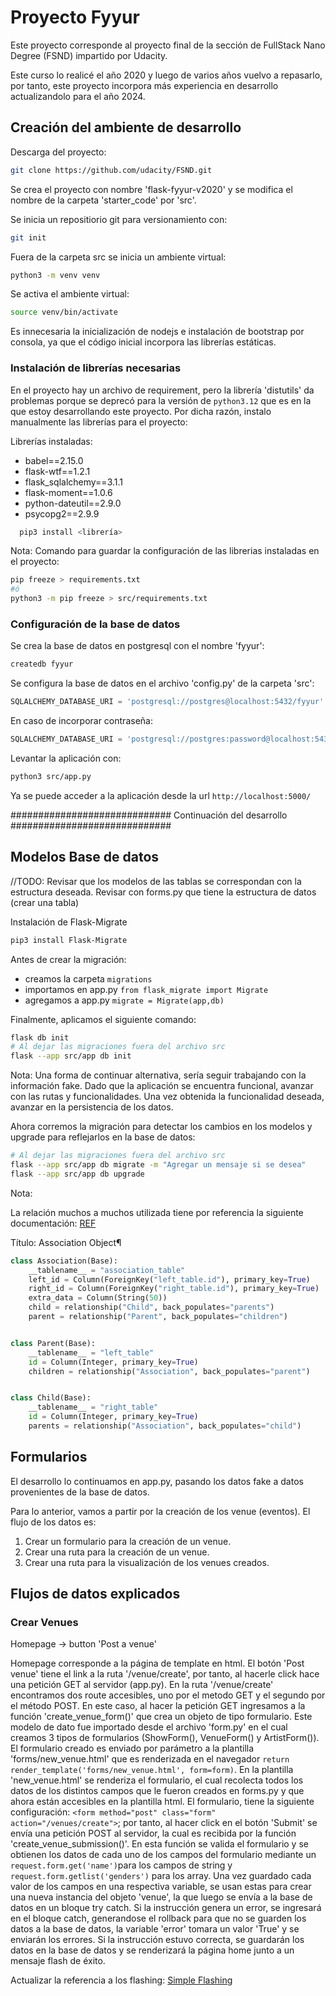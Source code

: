 # Proyecto Fyyur

Este proyecto corresponde al proyecto final de la sección  de FullStack Nano Degree (FSND) impartido por Udacity.

Este curso lo realicé el año 2020 y luego de varios años vuelvo a repasarlo, por tanto, este proyecto incorpora más experiencia en desarrollo actualizandolo para el año 2024.


## Creación del ambiente de desarrollo

Descarga del proyecto:

```bash
git clone https://github.com/udacity/FSND.git
```

Se crea el proyecto con nombre 'flask-fyyur-v2020' y se modifica el nombre de la carpeta 'starter_code' por 'src'.

Se inicia un repositiorio git para versionamiento con:
  
  ```bash
  git init
  ```

Fuera de la carpeta src se inicia un ambiente virtual:
  
  ```bash
  python3 -m venv venv
  ```

Se activa el ambiente virtual:
  
  ```bash
  source venv/bin/activate
  ```

Es innecesaria la inicialización de nodejs e instalación de bootstrap por consola, ya que el código inicial incorpora las librerías estáticas.


### Instalación de librerías necesarias

En el proyecto hay un archivo de requirement, pero la librería 'distutils' da problemas porque se deprecó para la versión de `python3.12` que es en la que estoy desarrollando este proyecto. Por dicha razón, instalo manualmente las librerías para el proyecto:

Librerías instaladas:

- babel==2.15.0
- flask-wtf==1.2.1
- flask_sqlalchemy==3.1.1
- flask-moment==1.0.6
- python-dateutil==2.9.0
- psycopg2==2.9.9

```bash
  pip3 install <librería>
```

Nota:
Comando para guardar la configuración de las librerias instaladas en el proyecto:

  ```bash
  pip freeze > requirements.txt
  #ó
  python3 -m pip freeze > src/requirements.txt
  ```

### Configuración de la base de datos

Se crea la base de datos en postgresql con el nombre 'fyyur':

```bash
createdb fyyur
```

Se configura la base de datos en el archivo 'config.py' de la carpeta 'src':

```python
SQLALCHEMY_DATABASE_URI = 'postgresql://postgres@localhost:5432/fyyur'
```
En caso de incorporar contraseña:

```python
SQLALCHEMY_DATABASE_URI = 'postgresql://postgres:password@localhost:5432/fyyur'
```

Levantar la aplicación con:

```bash
python3 src/app.py
```

Ya se puede acceder a la aplicación desde la url `http://localhost:5000/`

#############################
Continuación del desarrollo
#############################

## Modelos Base de datos
//TODO:
Revisar que los modelos de las tablas se correspondan con la estructura deseada.
Revisar con forms.py que tiene la estructura de datos (crear una tabla)


Instalación de Flask-Migrate

```bash
pip3 install Flask-Migrate
```

Antes de crear la migración:

- creamos la carpeta `migrations`
- importamos en app.py `from flask_migrate import Migrate`
- agregamos a app.py `migrate = Migrate(app,db)`

Finalmente, aplicamos el siguiente comando:

  ```bash
  flask db init
  # Al dejar las migraciones fuera del archivo src
  flask --app src/app db init
  ```

Nota:
Una forma de continuar alternativa, sería seguir trabajando con la información fake.
Dado que la aplicación se encuentra funcional, avanzar con las rutas y funcionalidades. Una vez obtenida la funcionalidad deseada, avanzar en la persistencia de los datos.

Ahora corremos la migración para detectar los cambios en los modelos y upgrade para reflejarlos en la base de datos:

  ```bash
  # Al dejar las migraciones fuera del archivo src
  flask --app src/app db migrate -m "Agregar un mensaje si se desea"
  flask --app src/app db upgrade
  ```

Nota:

La relación muchos a muchos utilizada tiene por referencia la siguiente documentación:
[REF](https://docs.sqlalchemy.org/en/14/orm/basic_relationships.html#many-to-many)

Título: Association Object¶

```python
class Association(Base):
    __tablename__ = "association_table"
    left_id = Column(ForeignKey("left_table.id"), primary_key=True)
    right_id = Column(ForeignKey("right_table.id"), primary_key=True)
    extra_data = Column(String(50))
    child = relationship("Child", back_populates="parents")
    parent = relationship("Parent", back_populates="children")


class Parent(Base):
    __tablename__ = "left_table"
    id = Column(Integer, primary_key=True)
    children = relationship("Association", back_populates="parent")


class Child(Base):
    __tablename__ = "right_table"
    id = Column(Integer, primary_key=True)
    parents = relationship("Association", back_populates="child")
  ```

## Formularios

El desarrollo lo continuamos en app.py, pasando los datos fake a datos provenientes de la base de datos.

Para lo anterior, vamos a partir por la creación de los venue (eventos).
El flujo de los datos es:

1. Crear un formulario para la creación de un venue.
2. Crear una ruta para la creación de un venue.
3. Crear una ruta para la visualización de los venues creados.

## Flujos de datos explicados

### Crear Venues
Homepage -> button 'Post a venue'

Homepage corresponde a la página de template en html.
El botón 'Post venue' tiene el link a la ruta '/venue/create', por tanto, al hacerle click hace una petición GET al servidor (app.py).
En la ruta '/venue/create' encontramos dos route accesibles, uno por el metodo GET y el segundo por el método POST.
En este caso, al hacer la petición GET ingresamos a la función 'create_venue_form()' que crea un objeto de tipo formulario. Este modelo de dato fue importado desde el archivo 'form.py' en el cual creamos 3 tipos de formularios (ShowForm(), VenueForm() y ArtistForm()).
El formulario creado es enviado por parámetro a la plantilla 'forms/new_venue.html' que es renderizada en el navegador `return render_template('forms/new_venue.html', form=form)`.
En la plantilla 'new_venue.html' se renderiza el formulario, el cual recolecta todos los datos de los distintos campos que le fueron creados en forms.py y que ahora están accesibles en la plantilla html.
El formulario, tiene la siguiente configuración: `<form method="post" class="form" action="/venues/create">`; por tanto, al hacer click en el botón 'Submit' se envía una petición POST al servidor, la cual es recibida por la función 'create_venue_submission()'.
En esta función se valida el formulario y se obtienen los datos de cada uno de los campos del formulario mediante un `request.form.get('name')`para los campos de string y `request.form.getlist('genders')` para los array.
Una vez guardado cada valor de los campos en una respectiva variable, se usan estas para crear una nueva instancia del objeto 'venue', la que luego se envía a la base de datos en un bloque try catch. Si la instrucción genera un error, se ingresará en el bloque catch, generandose el rollback para que no se guarden los datos a la base de datos, la variable 'error' tomara un valor 'True' y se enviarán los errores. Si la instrucción estuvo correcta, se guardarán los datos en la base de datos y se renderizará la página home junto a un mensaje flash de éxito.

Actualizar la referencia a los flashing:
[Simple Flashing](https://flask.palletsprojects.com/en/3.0.x/patterns/flashing/#simple-flashing)